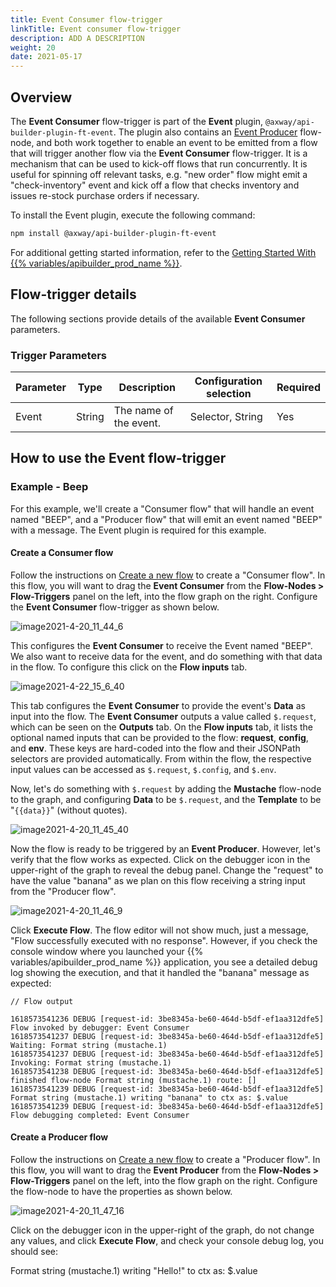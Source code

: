 ```yaml
---
title: Event Consumer flow-trigger
linkTitle: Event consumer flow-trigger
description: ADD A DESCRIPTION
weight: 20
date: 2021-05-17
---
```


## Overview

The **Event Consumer** flow-trigger is part of the **Event** plugin, `@axway/api-builder-plugin-ft-event`. The plugin also contains an [Event Producer](/docs/developer_guide/flows/flow-nodes/event_producer_flow-node/) flow-node, and both work together to enable an event to be emitted from a flow that will trigger another flow via the **Event Consumer** flow-trigger. It is a mechanism that can be used to kick-off flows that run concurrently. It is useful for spinning off relevant tasks, e.g. "new order" flow might emit a "check-inventory" event and kick off a flow that checks inventory and issues re-stock purchase orders if necessary.

To install the Event plugin, execute the following command:

```bash
npm install @axway/api-builder-plugin-ft-event
```

For additional getting started information, refer to the [Getting Started With {{% variables/apibuilder_prod_name %}}](/docs/getting_started_with_api_builder/).

## Flow-trigger details

The following sections provide details of the available **Event Consumer** parameters.

### Trigger Parameters

| Parameter | Type | Description | Configuration selection | Required |
| --- | --- | --- | --- | --- |
| Event | String | The name of the event. | Selector, String | Yes |

## How to use the Event flow-trigger

### Example - Beep

For this example, we'll create a "Consumer flow" that will handle an event named "BEEP", and a "Producer flow" that will emit an event named "BEEP" with a message. The Event plugin is required for this example.

#### Create a Consumer flow

Follow the instructions on [Create a new flow](/docs/developer_guide/flows/manage_flows/create_a_new_flow/) to create a "Consumer flow". In this flow, you will want to drag the **Event Consumer** from the **Flow-Nodes > Flow-Triggers** panel on the left, into the flow graph on the right. Configure the **Event Consumer** flow-trigger as shown below.

![image2021-4-20_11_44_6](/Images/image2021-4-20_11_44_6.png)

This configures the **Event Consumer** to receive the Event named "BEEP". We also want to receive data for the event, and do something with that data in the flow. To configure this click on the **Flow inputs** tab.

![image2021-4-22_15_6_40](/Images/image2021-4-22_15_6_40.png)

This tab configures the **Event Consumer** to provide the event's **Data** as input into the flow. The **Event Consumer** outputs a value called `$.request`, which can be seen on the **Outputs** tab. On the **Flow inputs** tab, it lists the optional named inputs that can be provided to the flow: **request**, **config**, and **env**. These keys are hard-coded into the flow and their JSONPath selectors are provided automatically. From within the flow, the respective input values can be accessed as `$.request`, `$.config`, and `$.env`.

Now, let's do something with `$.request` by adding the **Mustache** flow-node to the graph, and configuring **Data** to be `$.request`, and the **Template** to be "`{{data}}`" (without quotes).

![image2021-4-20_11_45_40](/Images/image2021-4-20_11_45_40.png)

Now the flow is ready to be triggered by an **Event Producer**. However, let's verify that the flow works as expected. Click on the debugger icon in the upper-right of the graph to reveal the debug panel. Change the "request" to have the value "banana" as we plan on this flow receiving a string input from the "Producer flow".

![image2021-4-20_11_46_9](/Images/image2021-4-20_11_46_9.png)

Click **Execute Flow**. The flow editor will not show much, just a message, "Flow successfully executed with no response". However, if you check the console window where you launched your {{% variables/apibuilder_prod_name %}} application, you see a detailed debug log showing the execution, and that it handled the "banana" message as expected:

```
// Flow output

1618573541236 DEBUG [request-id: 3be8345a-be60-464d-b5df-ef1aa312dfe5] Flow invoked by debugger: Event Consumer
1618573541237 DEBUG [request-id: 3be8345a-be60-464d-b5df-ef1aa312dfe5] Waiting: Format string (mustache.1)
1618573541237 DEBUG [request-id: 3be8345a-be60-464d-b5df-ef1aa312dfe5] Invoking: Format string (mustache.1)
1618573541238 DEBUG [request-id: 3be8345a-be60-464d-b5df-ef1aa312dfe5]   finished flow-node Format string (mustache.1) route: []
1618573541239 DEBUG [request-id: 3be8345a-be60-464d-b5df-ef1aa312dfe5]   Format string (mustache.1) writing "banana" to ctx as: $.value
1618573541239 DEBUG [request-id: 3be8345a-be60-464d-b5df-ef1aa312dfe5] Flow debugging completed: Event Consumer
```

#### Create a Producer flow

Follow the instructions on [Create a new flow](/docs/developer_guide/flows/manage_flows/create_a_new_flow/) to create a "Producer flow". In this flow, you will want to drag the **Event Producer** from the **Flow-Nodes > Flow-Triggers** panel on the left, into the flow graph on the right. Configure the flow-node to have the properties as shown below.

![image2021-4-20_11_47_16](/Images/image2021-4-20_11_47_16.png)

Click on the debugger icon in the upper-right of the graph, do not change any values, and click **Execute Flow**, and check your console debug log, you should see:

Format string (mustache.1) writing "Hello!" to ctx as: $.value
